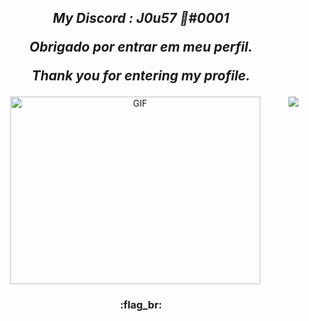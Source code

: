 <h2 align="center">
  
  <em>My Discord : J0u57 🦈#0001</em>
  
  <em>Obrigado por entrar em meu perfil.</em>
  
  <em>Thank you for entering my profile.</em>
  
</h2>

<p align="center">
  <img align="center" alt="GIF" height="300" width="400" src="https://cdn.discordapp.com/attachments/782782160431480862/782784213690220554/matth2.gif" />
  
 <img align="right" src="https://github-readme-stats.vercel.app/api?username=J0u57&show_icons=true&include_all_commits=true&show_icons=true&theme=tokyonight"/>
  
</p>

<h3 align="center">:flag_br:<h3>
